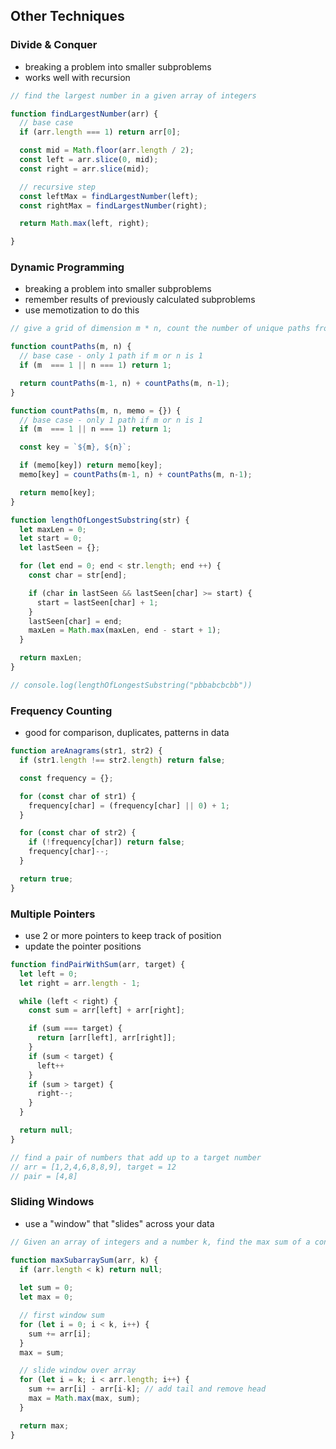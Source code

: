 ## Other Techniques
### Divide & Conquer
- breaking a problem into smaller subproblems
- works well with recursion

```javascript
// find the largest number in a given array of integers

function findLargestNumber(arr) {
  // base case
  if (arr.length === 1) return arr[0];

  const mid = Math.floor(arr.length / 2);
  const left = arr.slice(0, mid);
  const right = arr.slice(mid);

  // recursive step
  const leftMax = findLargestNumber(left);
  const rightMax = findLargestNumber(right);

  return Math.max(left, right);

}
```

### Dynamic Programming
- breaking a problem into smaller subproblems
- remember results of previously calculated subproblems
- use memotization to do this

```javascript
// give a grid of dimension m * n, count the number of unique paths from top-left to bottom-right, moving only right or down

function countPaths(m, n) {
  // base case - only 1 path if m or n is 1
  if (m  === 1 || n === 1) return 1;

  return countPaths(m-1, n) + countPaths(m, n-1);
}

function countPaths(m, n, memo = {}) {
  // base case - only 1 path if m or n is 1
  if (m  === 1 || n === 1) return 1;

  const key = `${m}, ${n}`;

  if (memo[key]) return memo[key];
  memo[key] = countPaths(m-1, n) + countPaths(m, n-1);

  return memo[key];
}

function lengthOfLongestSubstring(str) {
  let maxLen = 0;
  let start = 0;
  let lastSeen = {};

  for (let end = 0; end < str.length; end ++) {
    const char = str[end];

    if (char in lastSeen && lastSeen[char] >= start) {
      start = lastSeen[char] + 1;
    }
    lastSeen[char] = end;
    maxLen = Math.max(maxLen, end - start + 1);
  }

  return maxLen;
}

// console.log(lengthOfLongestSubstring("pbbabcbcbb"))
```

### Frequency Counting
- good for comparison, duplicates, patterns in data

```javascript
function areAnagrams(str1, str2) {
  if (str1.length !== str2.length) return false;

  const frequency = {};

  for (const char of str1) {
    frequency[char] = (frequency[char] || 0) + 1;
  }

  for (const char of str2) {
    if (!frequency[char]) return false;
    frequency[char]--;
  }

  return true;
}
```

### Multiple Pointers
- use 2 or more pointers to keep track of position
- update the pointer positions

```javascript
function findPairWithSum(arr, target) {
  let left = 0;
  let right = arr.length - 1;

  while (left < right) {
    const sum = arr[left] + arr[right];

    if (sum === target) {
      return [arr[left], arr[right]];
    }
    if (sum < target) {
      left++
    }
    if (sum > target) {
      right--;
    }
  }

  return null;
}

// find a pair of numbers that add up to a target number
// arr = [1,2,4,6,8,8,9], target = 12
// pair = [4,8]
```

### Sliding Windows
- use a "window" that "slides" across your data

```javascript
// Given an array of integers and a number k, find the max sum of a contiguous subarray of size k

function maxSubarraySum(arr, k) {
  if (arr.length < k) return null;
  
  let sum = 0;
  let max = 0;

  // first window sum
  for (let i = 0; i < k, i++) {
    sum += arr[i];
  }
  max = sum;

  // slide window over array
  for (let i = k; i < arr.length; i++) {
    sum += arr[i] - arr[i-k]; // add tail and remove head
    max = Math.max(max, sum);
  }

  return max;
}
```